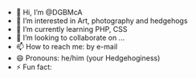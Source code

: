 - 👋 Hi, I’m @DGBMcA
- 👀 I’m interested in Art, photography and hedgehogs
- 🌱 I’m currently learning PHP, CSS
- 💞️ I’m looking to collaborate on ...
- 📫 How to reach me: by e-mail  
- 😄 Pronouns: he/him (your Hedgehoginess)
- ⚡ Fun fact: 

<!---
DGBMcA/DGBMcA is a ✨ special ✨ repository because its `README.md` (this file) appears on your GitHub profile.
You can click the Preview link to take a look at your changes.
--->
